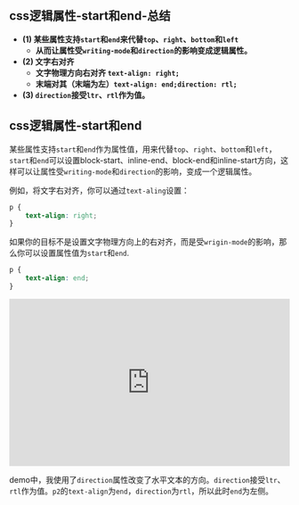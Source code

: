 ## css逻辑属性-start和end-总结

- **(1) 某些属性支持`start`和`end`来代替`top`、`right`、`bottom`和`left`**
  - **从而让属性受`writing-mode`和`direction`的影响变成逻辑属性。**
- **(2) 文字右对齐**
  - **文字物理方向右对齐 `text-align: right;`**
  - **末端对其（末端为左）`text-align: end;direction: rtl;`**
- **(3) `direction`接受`ltr`、`rtl`作为值。**

## css逻辑属性-start和end

某些属性支持`start`和`end`作为属性值，用来代替`top`、`right`、`bottom`和`left`，`start`和`end`可以设置block-start、inline-end、block-end和inline-start方向，这样可以让属性受`writing-mode`和`direction`的影响，变成一个逻辑属性。

例如，将文字右对齐，你可以通过`text-aling`设置：

```css
p {
    text-align: right;
}
```

如果你的目标不是设置文字物理方向上的右对齐，而是受`wrigin-mode`的影响，那么你可以设置属性值为`start`和`end`.

```css
p {
    text-align: end;
}
```

<iframe height="300" style="width: 100%;" scrolling="no" title="011 Logical Properties_03" src="https://codepen.io/AhCola/embed/YzVMMjO?default-tab=html%2Cresult" frameborder="no" loading="lazy" allowtransparency="true" allowfullscreen="true">
  See the Pen <a href="https://codepen.io/AhCola/pen/YzVMMjO">
  011 Logical Properties_03</a> by Pengfei Wang (<a href="https://codepen.io/AhCola">@AhCola</a>)
  on <a href="https://codepen.io">CodePen</a>.
</iframe>

demo中，我使用了`direction`属性改变了水平文本的方向。`direction`接受`ltr`、`rtl`作为值。`p2`的`text-align`为`end`，`direction`为`rtl`，所以此时`end`为左侧。
